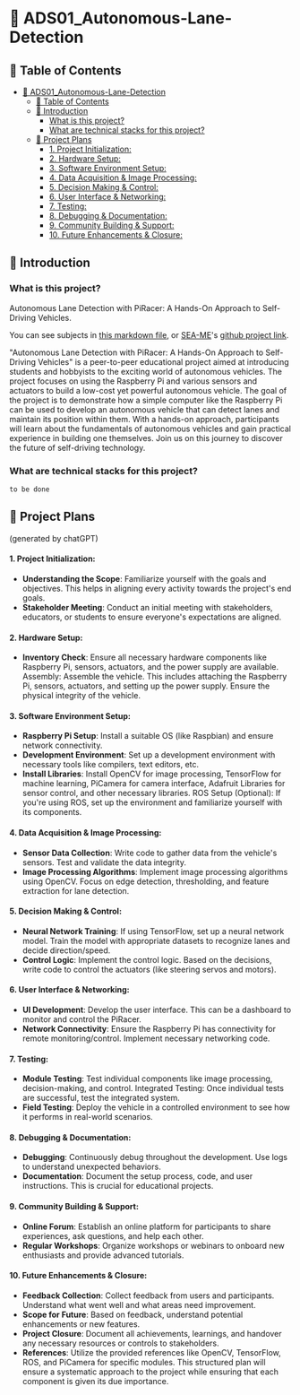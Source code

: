 # 🚗 ADS01_Autonomous-Lane-Detection
## 🔢 Table of Contents
- [🚗 ADS01\_Autonomous-Lane-Detection](#-ads01_autonomous-lane-detection)
  - [🔢 Table of Contents](#-table-of-contents)
  - [:microphone: Introduction](#microphone-introduction)
    - [What is this project?](#what-is-this-project)
    - [What are technical stacks for this project?](#what-are-technical-stacks-for-this-project)
  - [:calendar: Project Plans](#calendar-project-plans)
      - [1. Project Initialization:](#1-project-initialization)
      - [2. Hardware Setup:](#2-hardware-setup)
      - [3. Software Environment Setup:](#3-software-environment-setup)
      - [4. Data Acquisition \& Image Processing:](#4-data-acquisition--image-processing)
      - [5. Decision Making \& Control:](#5-decision-making--control)
      - [6. User Interface \& Networking:](#6-user-interface--networking)
      - [7. Testing:](#7-testing)
      - [8. Debugging \& Documentation:](#8-debugging--documentation)
      - [9. Community Building \& Support:](#9-community-building--support)
      - [10. Future Enhancements \& Closure:](#10-future-enhancements--closure)


## :microphone: Introduction
### What is this project?
Autonomous Lane Detection with PiRacer: A Hands-On Approach to Self-Driving Vehicles.

You can see subjects in [this markdown file](/docs/subject.en.md), or [SEA-ME](https://github.com/SEA-ME/)'s [github project link](https://github.com/SEA-ME/ADS_Autonomous-Lane-Detection/).

"Autonomous Lane Detection with PiRacer: A Hands-On Approach to Self-Driving Vehicles" is a peer-to-peer educational project aimed at introducing students and hobbyists to the exciting world of autonomous vehicles. The project focuses on using the Raspberry Pi and various sensors and actuators to build a low-cost yet powerful autonomous vehicle. The goal of the project is to demonstrate how a simple computer like the Raspberry Pi can be used to develop an autonomous vehicle that can detect lanes and maintain its position within them. With a hands-on approach, participants will learn about the fundamentals of autonomous vehicles and gain practical experience in building one themselves. Join us on this journey to discover the future of self-driving technology.  


### What are technical stacks for this project?
```
to be done
```

## :calendar: Project Plans
(generated by chatGPT)
#### 1. Project Initialization:
- **Understanding the Scope**:
  Familiarize yourself with the goals and objectives.
  This helps in aligning every activity towards the project's end goals.
- **Stakeholder Meeting**:
  Conduct an initial meeting with stakeholders, educators, or students to ensure everyone's expectations are aligned.
#### 2. Hardware Setup:
- **Inventory Check**:
  Ensure all necessary hardware components like Raspberry Pi, sensors, actuators, and the power supply are available.
  Assembly: Assemble the vehicle. This includes attaching the Raspberry Pi, sensors, actuators, and setting up the power supply.
  Ensure the physical integrity of the vehicle.
#### 3. Software Environment Setup:
- **Raspberry Pi Setup**:
  Install a suitable OS (like Raspbian) and ensure network connectivity.
- **Development Environment**:
  Set up a development environment with necessary tools like compilers, text editors, etc.
- **Install Libraries**:
  Install OpenCV for image processing, TensorFlow for machine learning, PiCamera for camera interface, Adafruit Libraries for sensor control, and other necessary libraries.
ROS Setup (Optional): If you're using ROS, set up the environment and familiarize yourself with its components.
#### 4. Data Acquisition & Image Processing:
- **Sensor Data Collection**:
  Write code to gather data from the vehicle's sensors. Test and validate the data integrity.
- **Image Processing Algorithms**:
  Implement image processing algorithms using OpenCV. Focus on edge detection, thresholding, and feature extraction for lane detection.
#### 5. Decision Making & Control:
- **Neural Network Training**:
  If using TensorFlow, set up a neural network model. Train the model with appropriate datasets to recognize lanes and decide direction/speed.
- **Control Logic**:
  Implement the control logic. Based on the decisions, write code to control the actuators (like steering servos and motors).
#### 6. User Interface & Networking:
- **UI Development**:
  Develop the user interface. This can be a dashboard to monitor and control the PiRacer.
- **Network Connectivity**:
  Ensure the Raspberry Pi has connectivity for remote monitoring/control. Implement necessary networking code.
#### 7. Testing:
- **Module Testing**:
  Test individual components like image processing, decision-making, and control.
  Integrated Testing: Once individual tests are successful, test the integrated system.
- **Field Testing**:
  Deploy the vehicle in a controlled environment to see how it performs in real-world scenarios.
#### 8. Debugging & Documentation:
- **Debugging**:
  Continuously debug throughout the development. Use logs to understand unexpected behaviors.
- **Documentation**:
  Document the setup process, code, and user instructions. This is crucial for educational projects.
#### 9. Community Building & Support:
- **Online Forum**:
  Establish an online platform for participants to share experiences, ask questions, and help each other.
- **Regular Workshops**:
  Organize workshops or webinars to onboard new enthusiasts and provide advanced tutorials.
#### 10. Future Enhancements & Closure:
- **Feedback Collection**:
  Collect feedback from users and participants. Understand what went well and what areas need improvement.
- **Scope for Future**:
  Based on feedback, understand potential enhancements or new features.
- **Project Closure**:
  Document all achievements, learnings, and handover any necessary resources or controls to stakeholders.
- **References**:
  Utilize the provided references like OpenCV, TensorFlow, ROS, and PiCamera for specific modules.
This structured plan will ensure a systematic approach to the project while ensuring that each component is given its due importance.
>
